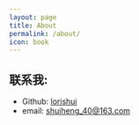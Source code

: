 ```yaml
---
layout: page
title: About
permalink: /about/
icon: book
---
```


## 联系我:

* Github: [lorishui](https://github.com/lorishui)
* email:  shuiheng_40@163.com

